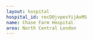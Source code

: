 ```yaml
---
layout: hospital
hospital_id: recD0jvpesYijAxMS
name: Chase Farm Hospital
area: North Central London
---
```

